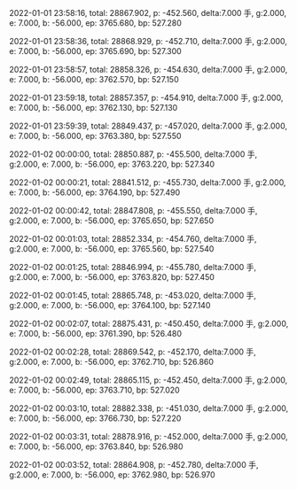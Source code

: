 2022-01-01 23:58:16, total: 28867.902, p: -452.560, delta:7.000 手, g:2.000, e: 7.000, b: -56.000, ep: 3765.680, bp: 527.280

2022-01-01 23:58:36, total: 28868.929, p: -452.710, delta:7.000 手, g:2.000, e: 7.000, b: -56.000, ep: 3765.690, bp: 527.300

2022-01-01 23:58:57, total: 28858.326, p: -454.630, delta:7.000 手, g:2.000, e: 7.000, b: -56.000, ep: 3762.570, bp: 527.150

2022-01-01 23:59:18, total: 28857.357, p: -454.910, delta:7.000 手, g:2.000, e: 7.000, b: -56.000, ep: 3762.130, bp: 527.130

2022-01-01 23:59:39, total: 28849.437, p: -457.020, delta:7.000 手, g:2.000, e: 7.000, b: -56.000, ep: 3763.380, bp: 527.550

2022-01-02 00:00:00, total: 28850.887, p: -455.500, delta:7.000 手, g:2.000, e: 7.000, b: -56.000, ep: 3763.220, bp: 527.340

2022-01-02 00:00:21, total: 28841.512, p: -455.730, delta:7.000 手, g:2.000, e: 7.000, b: -56.000, ep: 3764.190, bp: 527.490

2022-01-02 00:00:42, total: 28847.808, p: -455.550, delta:7.000 手, g:2.000, e: 7.000, b: -56.000, ep: 3765.650, bp: 527.650

2022-01-02 00:01:03, total: 28852.334, p: -454.760, delta:7.000 手, g:2.000, e: 7.000, b: -56.000, ep: 3765.560, bp: 527.540

2022-01-02 00:01:25, total: 28846.994, p: -455.780, delta:7.000 手, g:2.000, e: 7.000, b: -56.000, ep: 3763.820, bp: 527.450

2022-01-02 00:01:45, total: 28865.748, p: -453.020, delta:7.000 手, g:2.000, e: 7.000, b: -56.000, ep: 3764.100, bp: 527.140

2022-01-02 00:02:07, total: 28875.431, p: -450.450, delta:7.000 手, g:2.000, e: 7.000, b: -56.000, ep: 3761.390, bp: 526.480

2022-01-02 00:02:28, total: 28869.542, p: -452.170, delta:7.000 手, g:2.000, e: 7.000, b: -56.000, ep: 3762.710, bp: 526.860

2022-01-02 00:02:49, total: 28865.115, p: -452.450, delta:7.000 手, g:2.000, e: 7.000, b: -56.000, ep: 3763.710, bp: 527.020

2022-01-02 00:03:10, total: 28882.338, p: -451.030, delta:7.000 手, g:2.000, e: 7.000, b: -56.000, ep: 3766.730, bp: 527.220

2022-01-02 00:03:31, total: 28878.916, p: -452.000, delta:7.000 手, g:2.000, e: 7.000, b: -56.000, ep: 3763.840, bp: 526.980

2022-01-02 00:03:52, total: 28864.908, p: -452.780, delta:7.000 手, g:2.000, e: 7.000, b: -56.000, ep: 3762.980, bp: 526.970